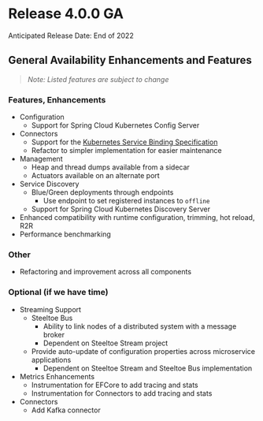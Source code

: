 # Release 4.0.0 GA

Anticipated Release Date: End of 2022

## General Availability Enhancements and Features

>*Note: Listed features are subject to change*

### Features, Enhancements

* Configuration
  * Support for Spring Cloud Kubernetes Config Server
* Connectors
  * Support for the [Kubernetes Service Binding Specification](https://github.com/servicebinding/spec)
  * Refactor to simpler implementation for easier maintenance
* Management
  * Heap and thread dumps available from a sidecar
  * Actuators available on an alternate port
* Service Discovery
  * Blue/Green deployments through endpoints
    * Use endpoint to set registered instances to `offline`
  * Support for Spring Cloud Kubernetes Discovery Server
* Enhanced compatibility with runtime configuration, trimming, hot reload, R2R
* Performance benchmarking

### Other

* Refactoring and improvement across all components

### Optional (if we have time)

* Streaming Support
  * Steeltoe Bus
    * Ability to link nodes of a distributed system with a message broker
    * Dependent on Steeltoe Stream project
  * Provide auto-update of configuration properties across microservice applications
    * Dependent on Steeltoe Stream and Steeltoe Bus implementation
* Metrics Enhancements
  * Instrumentation for EFCore to add tracing and stats
  * Instrumentation for Connectors to add tracing and stats
* Connectors
  * Add Kafka connector

